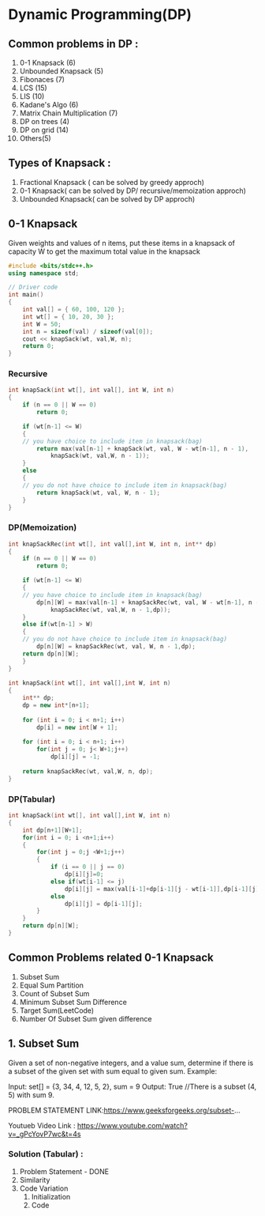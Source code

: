 # Dynamic Programming(DP)

## Common problems in DP :
1. 0-1 Knapsack (6)
1. Unbounded Knapsack (5)
1. Fibonaces (7)
1. LCS (15)
1. LIS (10)
1. Kadane's Algo (6)
1. Matrix Chain Multiplication (7)
1. DP on trees (4)
1. DP on grid (14)
1. Others(5)

## Types of Knapsack :
1. Fractional Knapsack ( can be solved by greedy approch)
1. 0-1 Knapsack( can be solved by DP/ recursive/memoization approch)
1. Unbounded Knapsack( can be solved by DP approch)

## 0-1 Knapsack
Given weights and values of n items, put these items in a knapsack of capacity W to get the maximum total value in the knapsack
``` C++
#include <bits/stdc++.h> 
using namespace std; 

// Driver code 
int main() 
{ 
	int val[] = { 60, 100, 120 }; 
	int wt[] = { 10, 20, 30 }; 
	int W = 50; 
	int n = sizeof(val) / sizeof(val[0]); 
	cout << knapSack(wt, val,W, n); 
	return 0; 
}
```
### Recursive
``` C++
int knapSack(int wt[], int val[], int W, int n) 
{ 
	if (n == 0 || W == 0) 
		return 0; 

	if (wt[n-1] <= W) 
	{
	// you have choice to include item in knapsack(bag)
		return max(val[n-1] + knapSack(wt, val, W - wt[n-1], n - 1), 
			knapSack(wt, val,W, n - 1)); 
	}
	else
	{
	// you do not have choice to include item in knapsack(bag)
	    return knapSack(wt, val, W, n - 1);
	}
} 
```
### DP(Memoization)
``` C++
int knapSackRec(int wt[], int val[],int W, int n, int** dp) 
{ 
	if (n == 0 || W == 0) 
		return 0; 

	if (wt[n-1] <= W)
	{
	// you have choice to include item in knapsack(bag)
		dp[n][W] = max(val[n-1] + knapSackRec(wt, val, W - wt[n-1], n - 1,dp), 
			knapSackRec(wt, val,W, n - 1,dp));
	}
	else if(wt[n-1] > W)
	{
	// you do not have choice to include item in knapsack(bag)
	    dp[n][W] = knapSackRec(wt, val, W, n - 1,dp); 
	return dp[n][W];
	}
} 
  
int knapSack(int wt[], int val[],int W, int n) 
{ 
    int** dp; 
    dp = new int*[n+1]; 
  
    for (int i = 0; i < n+1; i++) 
        dp[i] = new int[W + 1]; 
  
    for (int i = 0; i < n+1; i++)
        for(int j = 0; j< W+1;j++)
            dp[i][j] = -1;
  
    return knapSackRec(wt, val,W, n, dp); 
} 
```

### DP(Tabular)
``` C++
int knapSack(int wt[], int val[],int W, int n) 
{ 
	int dp[n+1][W+1];
	for(int i = 0; i <n+1;i++)
	{
	    for(int j = 0;j <W+1;j++)
	    {
	        if (i == 0 || j == 0) 
	            dp[i][j]=0;
	        else if(wt[i-1] <= j)
	            dp[i][j] = max(val[i-1]+dp[i-1][j - wt[i-1]],dp[i-1][j]);
	        else
	            dp[i][j] = dp[i-1][j];
	    }
	}
	return dp[n][W];
}
```

## Common Problems related 0-1 Knapsack
1. Subset Sum
1. Equal Sum Partition
1. Count of Subset Sum
1. Minimum Subset Sum Difference
1. Target Sum(LeetCode)
1. Number Of Subset Sum given difference


## 1. Subset Sum
Given a set of non-negative integers, and a value sum, determine if there is a subset of the given set with sum equal to given sum.
Example:

Input:  set[] = {3, 34, 4, 12, 5, 2}, sum = 9
Output:  True  //There is a subset (4, 5) with sum 9.

PROBLEM STATEMENT LINK:https://www.geeksforgeeks.org/subset-...

Youtueb Video Link : https://www.youtube.com/watch?v=_gPcYovP7wc&t=4s


### Solution (Tabular) :
1. Problem Statement - DONE
2. Similarity
3. Code Variation
   1. Initialization
   2. Code

